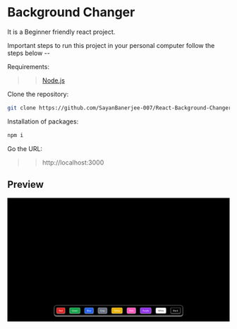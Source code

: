 # Background Changer

It is a Beginner friendly react project.

Important steps to run this project in your personal computer follow the steps below --

Requirements:

> > [Node.js](https://nodejs.org/en)

Clone the repository:

```bash
git clone https://github.com/SayanBanerjee-007/React-Background-Changer.git
```

Installation of packages:

```bash
npm i
```

Go the URL:

> > http://localhost:3000

## Preview

![Website Preview](./website.png)
